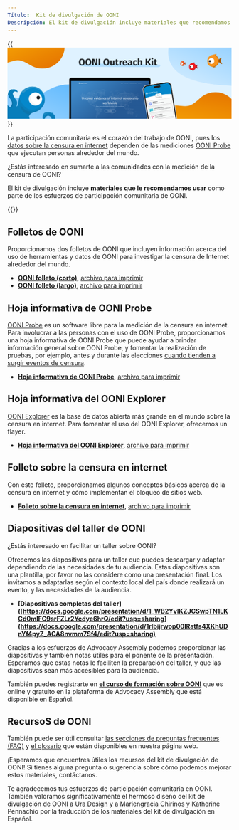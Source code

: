 ```yaml
---
Título:  Kit de divulgación de OONI
Descripción: El kit de divulgación incluye materiales que recomendamos utilizar como parte de los esfuerzos de de participación comunitaria de OONI
---
```


{{<img src="images/image1.png" title="OONI Outreach Kit" alt="OONI Outreach Kit">}}

La participación comunitaria es el corazón del trabajo de OONI, pues los [datos sobre la censura en internet](https://ooni.org/data/) dependen de las mediciones [OONI Probe](https://ooni.org/install/) que ejecutan personas alrededor del mundo. 

¿Estás interesado en sumarte a las comunidades con la medición de la censura de OONI?

El kit de divulgación incluye **materiales que le recomendamos usar** como parte de los esfuerzos de participación comunitaria de OONI.

{{<table-of-contents>}}

## Folletos de OONI

Proporcionamos dos folletos de OONI que incluyen información acerca del uso de herramientas y datos de OONI para investigar la censura de Internet alrededor del mundo.

* **[OONI folleto (corto)](<./files/ES/Short Brochure A4 2F ES.pdf>)**, [archivo para imprimir](<./files/ES/Short Brochure A4 2F ES.indd>)
* **[OONI folleto (largo)](<./files/FR/Long Brochure A5 booklet ES.pdf>)**,  [archivo para imprimir](<./files/ES/Long Brochure A5 booklet ES.indd>)

## Hoja informativa de OONI Probe 

[OONI Probe](https://ooni.org/install/) es un software libre para la medición de la censura en internet. Para involucrar a las personas con el uso de OONI Probe, proporcionamos una hoja informativa de OONI Probe que puede ayudar a brindar información general sobre OONI Probe, y fomentar la realización de pruebas, por ejemplo, antes y durante las elecciones [cuando tienden a surgir eventos de censura](https://ooni.org/documents/2022-ooni-submission-ohchr-report-internet-shutdowns.pdf). 

* **[Hoja informativa de OONI Probe](<./files/ES/OONI Probe Fact Sheet A5 back and front ES.pdf>)**, [archivo para imprimir](<./files/ES/OONI Probe Fact Sheet A5 back and front ES.indd>)

## Hoja informativa del OONI Explorer 

[OONI Explorer](https://explorer.ooni.org/es) es la base de datos abierta más grande en el mundo sobre la censura en internet. Para fomentar el uso del OONI Explorer, ofrecemos un flayer. 

* **[Hoja informativa del OONI Explorer](<./files/ES/OONI Explorer Fact Sheet A5 back and front ES.pdf>)**, [archivo para imprimir](<./files/ES/OONI Explorer Fact Sheet A5 back and front ES.indd>)

## Folleto sobre la censura en internet

Con este folleto, proporcionamos algunos conceptos básicos acerca de la censura en internet y cómo implementan el bloqueo de sitios web. 

* **[Folleto sobre la censura en internet](<./files/ES/Internet Censorship Fact Sheet A4 2F ES.pdf>)**, [archivo para imprimir](<./files/es/Internet Censorship Fact Sheet A4 2F ES.indd>)

## Diapositivas del taller de OONI

¿Estás interesado en facilitar un taller sobre OONI?

Ofrecemos las diapositivas para un taller que puedes descargar y adaptar dependiendo de las necesidades de tu audiencia. Estas diapositivas son una plantilla, por favor no las considere como una presentación final. Los invitamos a adaptarlas según el contexto local del país donde realizará un evento, y las necesidades de la audiencia. 

*   **[Diapositivas completas del taller]([https://docs.google.com/presentation/d/1_WB2YvIKZJCSwpTN1LKCd0mlFC9srFZLr2Ycdye6hrQ/edit?usp=sharing](https://docs.google.com/presentation/d/1rIbijrwop00lRatfs4XKhUDnYf4pyZ_ACA8nvmm7Sf4/edit?usp=sharing)**

Gracias a los esfuerzos de Advocacy Assembly podemos proporcionar las diapositivas y también notas útiles para el ponente de la presentación. Esperamos que estas notas le faciliten la preparación del taller, y que las diapositivas sean más accesibles para la audiencia. 

También puedes registrarte en **[el curso de formación sobre OONI](https://advocacyassembly.org/es/courses/63/#/chapter/1/lesson/1)** que es online y gratuito en la plataforma de Advocacy Assembly que está disponible en Español. 

## RecursoS de OONI 

También puede ser útil consultar [las secciones de preguntas frecuentes (FAQ)](https://ooni.org/es/support/faq) y [el glosario](https://ooni.org/es/support/glossary/) que están disponibles en nuestra página web.

¡Esperamos que encuentres útiles los recursos del kit de divulgación de OONI! Si tienes alguna pregunta o sugerencia sobre cómo podemos mejorar estos materiales, contáctanos.

Te agradecemos tus esfuerzos de participación comunitaria en OONI. También valoramos significativamente el hermoso diseño del kit de divulgación de OONI a [Ura Design](https://ura.design/) y a Mariengracia Chirinos y Katherine Pennachio por la traducción de los materiales del kit de divulgación en Español.
